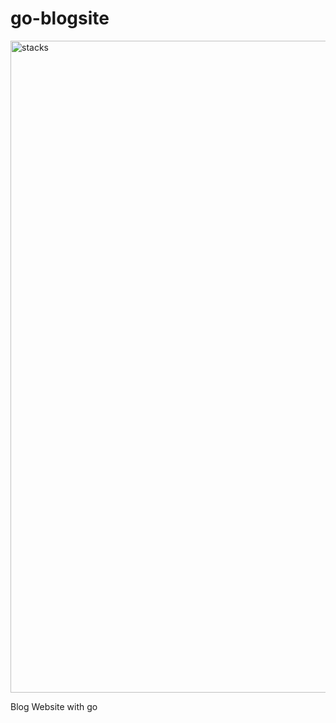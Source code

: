 # go-blogsite
<img width="1043" alt="stacks" src="https://github.com/efganmac/go-blogsite/assets/95138129/f527c910-49ef-4ef3-9df8-f633527d467d">

Blog Website with go 

